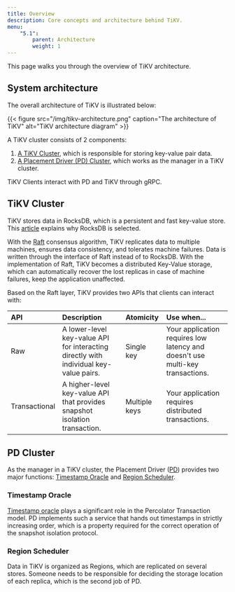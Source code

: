 ```yaml
---
title: Overview
description: Core concepts and architecture behind TiKV.
menu:
    "5.1":
        parent: Architecture
        weight: 1
---
```


This page walks you through the overview of TiKV architecture.

## System architecture

The overall architecture of TiKV is illustrated below:

{{< figure
    src="/img/tikv-architecture.png"
    caption="The architecture of TiKV"
    alt="TiKV architecture diagram" >}}

A TiKV cluster consists of 2 components:

1. [A TiKV Cluster](./#tikv-cluster), which is responsible for storing key-value pair data.
2. [A Placement Driver (PD) Cluster](./#pd-cluster), which works as the manager in a TiKV cluster.

TiKV Clients interact with PD and TiKV through gRPC.

## TiKV Cluster

TiKV stores data in RocksDB, which is a persistent and fast key-value store. This [article](/deep-dive/key-value-engine/rocksdb/) explains why RocksDB is selected.

With the [Raft](/deep-dive/consensus-algorithm/raft/) consensus algorithm, TiKV replicates data to multiple machines, ensures data consistency, and tolerates machine failures. Data is written through the interface of Raft instead of to RocksDB. With the implementation of Raft, TiKV becomes a distributed Key-Value storage, which can automatically recover the lost replicas in case of machine failures, keep the application unaffected.

Based on the Raft layer, TiKV provides two APIs that clients can interact with:

| API           | Description                                                                           | Atomicity     | Use when...                                                                   |
|:------------- |:------------------------------------------------------------------------------------- |:------------- |:----------------------------------------------------------------------------- |
| Raw           | A lower-level key-value API for interacting directly with individual key-value pairs. | Single key    | Your application requires low latency and doesn't use multi-key transactions. |
| Transactional | A higher-level key-value API that provides snapshot isolation transaction.            | Multiple keys | Your application requires distributed transactions.                           |

## PD Cluster

As the manager in a TiKV cluster, the Placement Driver ([PD](https://github.com/tikv/pd)) provides two major functions: [Timestamp Oracle](./#timestamp-oracle) and [Region Scheduler](./#region-scheduler).

### Timestamp Oracle

[Timestamp oracle](/deep-dive/distributed-transaction/timestamp-oracle/) plays a significant role in the Percolator Transaction model. PD implements such a service that hands out timestamps in strictly increasing order, which is a property required for the correct operation of the snapshot isolation protocol.

### Region Scheduler

Data in TiKV is organized as Regions, which are replicated on several stores. Someone needs to be responsible for deciding the storage location of each replica, which is the second job of PD.
